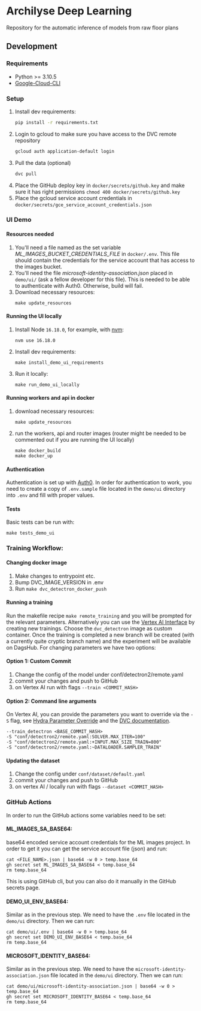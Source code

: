 # Archilyse Deep Learning

Repository for the automatic inference of models from raw floor plans

## Development

### Requirements 
 * Python >= 3.10.5
 * [Google-Cloud-CLI](https://cloud.google.com/sdk/docs/install)

### Setup
 1. Install dev requirements:
    ```bash
    pip install -r requirements.txt
    ```
 2. Login to gcloud to make sure you have access to the DVC remote repository
    ```bash
    gcloud auth application-default login
    ```
 3. Pull the data (optional)
    ```bash
    dvc pull
    ```
 4. Place the GitHub deploy key in `docker/secrets/github.key` and make sure it has right permissions `chmod 400 docker/secrets/github.key`
 5. Place the gcloud service account credentials in `docker/secrets/gce_service_account_credentials.json`


### UI Demo

#### Resources needed
   1. You'll need a file named as the set variable _ML_IMAGES_BUCKET_CREDENTIALS_FILE_ in `docker/.env`.
      This file should contain the credentials for the service account that has access to the images bucket.
   2. You'll need the file _microsoft-identity-association.json_ placed in `demo/ui/` (ask a fellow developer for this file).
      This is needed to be able to authenticate with Auth0. Otherwise, build will fail.
   3. Download necessary resources:
      ````
      make update_resources
      ````
#### Running the UI locally

   1. Install Node `16.18.0`, for example, with [nvm](https://github.com/nvm-sh/nvm#installing-and-updating):

      ```
      nvm use 16.18.0
      ```
   2. Install dev requirements:

      ```
      make install_demo_ui_requirements
      ```
   3. Run it locally:

      ```
      make run_demo_ui_locally
      ```
   
#### Running workers and api in docker

   1. download necessary resources:
       ````
      make update_resources
      ````
   2. run the workers, api and router images
      (router might be needed to be commented out if you are running the UI locally)
      ````
      make docker_build
      make docker_up
      ````
#### Authentication

   Authentication is set up with [Auth0](https://auth0.com/).
   In order for authentication to work, you need to create a copy of `.env.sample` file 
   located in the `demo/ui` directory into `.env` and fill with proper values. 

#### Tests

   Basic tests can be run with:

   ```` 
   make tests_demo_ui
   ````
### Training Workflow:

#### Changing docker image
 1. Make changes to entrypoint etc.
 2. Bump DVC_IMAGE_VERSION in .env
 3. Run `make dvc_detectron_docker_push`

#### Running a training
Run the makefile recipe `make remote_training` and you will be prompted for the relevant parameters. 
Alternatively you can use the [Vertex AI Interface](https://console.cloud.google.com/vertex-ai/training/training-pipelines?project=aurora-223611) by creating new trainings. 
Choose the `dvc_detectron` image as custom container.
Once the training is completed a new branch will be created (with a currently quite cryptic branch name) and the experiment will be available on DagsHub. For changing parameters we have two options:

#### Option 1: Custom Commit
 1. Change the config of the model under conf/detectron2/remote.yaml
 2. commit your changes and push to GitHub
 3. on Vertex AI run with flags `--train <COMMIT_HASH>`

#### Option 2: Command line arguments
 On Vertex AI, you can provide the parameters you want to override via the `-S` flag, see [Hydra Parameter Override](https://hydra.cc/docs/advanced/override_grammar/basic/) 
 and the [DVC documentation](https://hydra.cc/docs/advanced/override_grammar/basic/).
 ```
 --train_detectron <BASE_COMMIT_HASH>
 -S "conf/detectron2/remote.yaml:SOLVER.MAX_ITER=100"
 -S "conf/detectron2/remote.yaml:+INPUT.MAX_SIZE_TRAIN=800"
 -S "conf/detectron2/remote.yaml:~DATALOADER.SAMPLER_TRAIN"
 ```

#### Updating the dataset
 1. Change the config under `conf/dataset/default.yaml`
 2. commit your changes and push to GitHub
 3. on vertex AI / locally run with flags `--dataset <COMMIT_HASH>`

### GitHub Actions
In order to run the GitHub actions some variables need to be set:

#### ML_IMAGES_SA_BASE64: 

base64 encoded service account credentials for the ML images project.
In order to get it you can get the service account file (json) and run:
```
cat <FILE_NAME>.json | base64 -w 0 > temp.base_64
gh secret set ML_IMAGES_SA_BASE64 < temp.base_64
rm temp.base_64
```
This is using GitHub cli, but you can also do it manually in the GitHub secrets page.

#### DEMO_UI_ENV_BASE64:

Similar as in the previous step. We need to have the `.env` file located in the `demo/ui` directory. 
Then we can run:
```
cat demo/ui/.env | base64 -w 0 > temp.base_64
gh secret set DEMO_UI_ENV_BASE64 < temp.base_64
rm temp.base_64
```
#### MICROSOFT_IDENTITY_BASE64:

Similar as in the previous step. We need to have the `microsoft-identity-association.json` file located in the `demo/ui` directory. 
Then we can run: 
```
cat demo/ui/microsoft-identity-association.json | base64 -w 0 > temp.base_64
gh secret set MICROSOFT_IDENTITY_BASE64 < temp.base_64
rm temp.base_64
```
